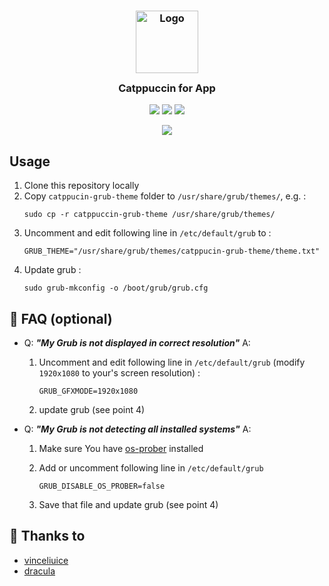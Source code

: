 <h3 align="center">
	<img src="https://raw.githubusercontent.com/catppuccin/catppuccin/dev/assets/logos/exports/1544x1544_circle.png" width="100" alt="Logo"/><br/>
	<img src="https://raw.githubusercontent.com/catppuccin/catppuccin/dev/assets/misc/transparent.png" height="30" width="0px"/>
	Catppuccin for App
	<img src="https://raw.githubusercontent.com/catppuccin/catppuccin/dev/assets/misc/transparent.png" height="30" width="0px"/>
</h3>
<p align="center">
    <a href="https://github.com/elkrien/catppuccin-grub/stargazers"><img src="https://img.shields.io/github/stars/elkrien/catppuccin-grub?colorA=1e1e28&colorB=c9cbff&style=for-the-badge&logo=starship style=for-the-badge"></a>
    <a href="https://github.com/elkrien/catppuccin-grub/issues"><img src="https://img.shields.io/github/issues/elkrien/catppuccin-grub?colorA=1e1e28&colorB=f7be95&style=for-the-badge"></a>
    <a href="https://github.com/elkrien/catppuccin-grub/contributors"><img src="https://img.shields.io/github/contributors/elkrien/catppuccin-grub?colorA=1e1e28&colorB=b1e1a6&style=for-the-badge"></a>
</p>


<p align="center">
  <img src="https://raw.githubusercontent.com/elkrien/catppuccin-grub/assets/cat-grub.png"/>
</p>

## Usage

1. Clone this repository locally
2. Copy `catppucin-grub-theme` folder to `/usr/share/grub/themes/`, e.g. :
   ```shell
   sudo cp -r catppuccin-grub-theme /usr/share/grub/themes/
   ```
3. Uncomment and edit following line in `/etc/default/grub` to :
   ```shell
   GRUB_THEME="/usr/share/grub/themes/catppucin-grub-theme/theme.txt"
   ```
4. Update grub :
   ```shell
   sudo grub-mkconfig -o /boot/grub/grub.cfg
   ```

## 🙋 FAQ (optional)

- Q: **_"My Grub is not displayed in correct resolution"_**
  A: 
  
  1. Uncomment and edit following line in `/etc/default/grub` (modify `1920x1080` to your's screen resolution) :  
  
     ```shell
     GRUB_GFXMODE=1920x1080
     ```
  
  2. update grub (see point 4)
  
- Q: **_"My Grub is not detecting all installed systems"_**
  A: 
  
  1. Make sure You have [os-prober](https://joeyh.name/code/os-prober/) installed
  
  2. Add or uncomment following line in `/etc/default/grub`
     ```shell
     GRUB_DISABLE_OS_PROBER=false
     ```
  
  3. Save that file and update grub (see point 4)
  

## 💝 Thanks to

- [vinceliuice](https://github.com/vinceliuice/grub2-themes)
- [dracula](https://github.com/dracula/grub)

